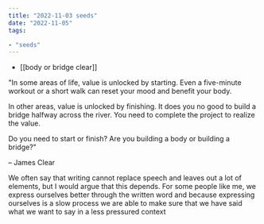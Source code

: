 ```yaml
---
title: "2022-11-03 seeds"
date: "2022-11-05"
tags:

- "seeds"
---
```


- [[body or bridge clear]]

"In some areas of life, value is unlocked by starting. Even a five-minute workout or a short walk can reset your mood and benefit your body.

In other areas, value is unlocked by finishing. It does you no good to build a bridge halfway across the river. You need to complete the project to realize the value.

Do you need to start or finish? Are you building a body or building a bridge?"

– James Clear

We often say that writing cannot replace speech and leaves out a lot of elements, but I would argue that this depends. For some people like me, we express ourselves better through the written word and because expressing ourselves is a slow process we are able to make sure that we have said what we want to say in a less pressured context